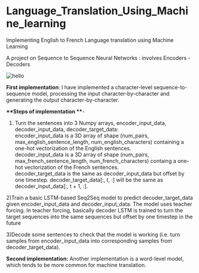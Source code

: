 # Language_Translation_Using_Machine_learning <br />
Implementing English to French Language translation using Machine Learning <br />

A project on Sequence to Sequence Neural Networks : involves Encoders - Decoders <br />


![hello](https://user-images.githubusercontent.com/65984649/167022486-6298f099-4292-4d59-92cb-5b6fd526a55f.jpeg)

**First implementation**: I have implemented a character-level sequence-to-sequence model, processing the input character-by-character and generating the output character-by-character.  <br />

__**Steps of implementation **__- <br />
1) Turn the sentences into 3 Numpy arrays, encoder_input_data, decoder_input_data, decoder_target_data: <br />
encoder_input_data is a 3D array of shape (num_pairs, max_english_sentence_length, num_english_characters) containing a one-hot vectorization of the English sentences.  <br />
decoder_input_data is a 3D array of shape (num_pairs, max_french_sentence_length, num_french_characters) containg a one-hot vectorization of the French sentences. <br />
decoder_target_data is the same as decoder_input_data but offset by one timestep. decoder_target_data[:, t, :] will be the same as decoder_input_data[:, t + 1, :]. <br />

2)Train a basic LSTM-based Seq2Seq model to predict decoder_target_data given encoder_input_data and decoder_input_data. The model uses teacher forcing. In teacher forcing, basically decoder LSTM is trained to turn the target sequences into the same sequences but offset by one timestep in the future <br />

3)Decode some sentences to check that the model is working (i.e. turn samples from encoder_input_data into corresponding samples from decoder_target_data).

**Second implementation:** Another implementation is a word-level model, which tends to be more common for machine translation.  <br />

